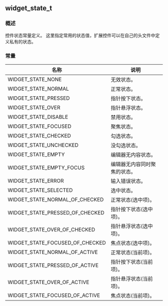## widget\_state\_t
### 概述
控件状态常量定义。
这里指定常用的状态值，扩展控件可以在自己的头文件中定义私有的状态。
### 常量
<p id="widget_state_t_consts">

| 名称 | 说明 | 
| -------- | ------- | 
| WIDGET\_STATE\_NONE | 无效状态。 |
| WIDGET\_STATE\_NORMAL | 正常状态。 |
| WIDGET\_STATE\_PRESSED | 指针按下状态。 |
| WIDGET\_STATE\_OVER | 指针悬浮状态。 |
| WIDGET\_STATE\_DISABLE | 禁用状态。 |
| WIDGET\_STATE\_FOCUSED | 聚焦状态。 |
| WIDGET\_STATE\_CHECKED | 勾选状态。 |
| WIDGET\_STATE\_UNCHECKED | 没勾选状态。 |
| WIDGET\_STATE\_EMPTY | 编辑器无内容状态。 |
| WIDGET\_STATE\_EMPTY\_FOCUS | 编辑器无内容同时聚焦的状态。 |
| WIDGET\_STATE\_ERROR | 输入错误状态。 |
| WIDGET\_STATE\_SELECTED | 选中状态。 |
| WIDGET\_STATE\_NORMAL\_OF\_CHECKED | 正常状态(选中项)。 |
| WIDGET\_STATE\_PRESSED\_OF\_CHECKED | 指针按下状态(选中项)。 |
| WIDGET\_STATE\_OVER\_OF\_CHECKED | 指针悬浮状态(选中项)。 |
| WIDGET\_STATE\_FOCUSED\_OF\_CHECKED | 焦点状态(选中项)。 |
| WIDGET\_STATE\_NORMAL\_OF\_ACTIVE | 正常状态(当前项)。 |
| WIDGET\_STATE\_PRESSED\_OF\_ACTIVE | 指针按下状态(当前项)。 |
| WIDGET\_STATE\_OVER\_OF\_ACTIVE | 指针悬浮状态(当前项)。 |
| WIDGET\_STATE\_FOCUSED\_OF\_ACTIVE | 焦点状态(当前项)。 |
